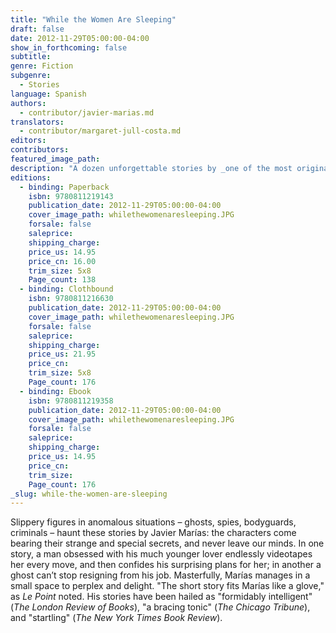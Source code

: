 ```yaml
---
title: "While the Women Are Sleeping"
draft: false
date: 2012-11-29T05:00:00-04:00
show_in_forthcoming: false
subtitle:
genre: Fiction
subgenre:
  - Stories
language: Spanish
authors:
  - contributor/javier-marias.md
translators:
  - contributor/margaret-jull-costa.md
editors:
contributors:
featured_image_path:
description: "A dozen unforgettable stories by _one of the most original writers at work today_ (Wyatt Mason, The New York Times Book Review). "
editions:
  - binding: Paperback
    isbn: 9780811219143
    publication_date: 2012-11-29T05:00:00-04:00
    cover_image_path: whilethewomenaresleeping.JPG
    forsale: false
    saleprice:
    shipping_charge:
    price_us: 14.95
    price_cn: 16.00
    trim_size: 5x8
    Page_count: 138
  - binding: Clothbound
    isbn: 9780811216630
    publication_date: 2012-11-29T05:00:00-04:00
    cover_image_path: whilethewomenaresleeping.JPG
    forsale: false
    saleprice:
    shipping_charge:
    price_us: 21.95
    price_cn:
    trim_size: 5x8
    Page_count: 176
  - binding: Ebook
    isbn: 9780811219358
    publication_date: 2012-11-29T05:00:00-04:00
    cover_image_path: whilethewomenaresleeping.JPG
    forsale: false
    saleprice:
    shipping_charge:
    price_us: 14.95
    price_cn:
    trim_size:
    Page_count: 176
_slug: while-the-women-are-sleeping
---
```


Slippery figures in anomalous situations – ghosts, spies, bodyguards, criminals – haunt these stories by Javier Marías: the characters come bearing their strange and special secrets, and never leave our minds. In one story, a man obsessed with his much younger lover endlessly videotapes her every move, and then confides his surprising plans for her; in another a ghost can’t stop resigning from his job. Masterfully, Marías manages in a small space to perplex and delight. "The short story fits Marías like a glove," as _Le Point_ noted. His stories have been hailed as "formidably intelligent" (_The London Review of Books_), "a bracing tonic" (_The Chicago Tribune_), and "startling" (_The New York Times Book Review_).

